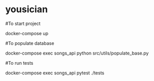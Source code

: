 # yousician

#To start project

docker-compose up

#To populate database

docker-compose exec songs_api python src/utils/populate_base.py

#To run tests

docker-compose exec songs_api pytest ./tests